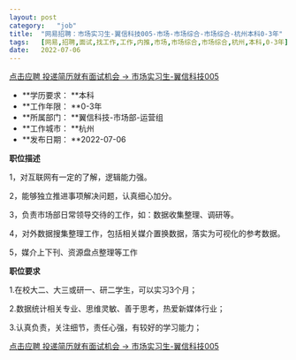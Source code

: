 ```yaml
---
layout:	post
category:	"job"
title:	"网易招聘：市场实习生-翼信科技005-市场-市场综合-市场综合-杭州本科0-3年"
tags:	[网易,招聘,面试,找工作,工作,内推,市场,市场综合,市场综合,杭州,本科,0-3年]
date:	2022-07-06
---
```


[点击应聘 投递简历就有面试机会 ->  市场实习生-翼信科技005](http://mobile.bole.netease.com/bole/boleDetail?id=41365&employeeId=346f03c3cda5f04c&key=all)



- **学历要求： **本科
- **工作年限： **0-3年
- **所属部门： **翼信科技-市场部-运营组
- **工作城市： **杭州
- **发布日期： **2022-07-06



**职位描述**

1，对互联网有一定的了解，逻辑能力强。



2，能够独立推进事项解决问题，认真细心加分。



3，负责市场部日常领导交待的工作，如：数据收集整理、调研等。



4，对外数据搜集整理工作，包括相关媒介置换数据，落实为可视化的参考数据。



5，媒介上下刊、资源盘点整理等工作



**职位要求**

1.在校大二、大三或研一、研二学生，可以实习3个月；



2.数据统计相关专业、思维灵敏、善于思考，热爱新媒体行业；



3.认真负责，关注细节，责任心强，有较好的学习能力；



[点击应聘 投递简历就有面试机会 ->  市场实习生-翼信科技005](http://mobile.bole.netease.com/bole/boleDetail?id=41365&employeeId=346f03c3cda5f04c&key=all)